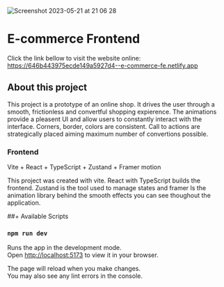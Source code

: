![Screenshot 2023-05-21 at 21 06 28](https://github.com/lvbn/E-commerce-frontend/assets/65773848/9a76d437-e249-4201-8bc9-a5928c36adcf)

# E-commerce Frontend

Click the link bellow to visit the website online:
https://646b443975ecde149a5927d4--e-commerce-fe.netlify.app


## About this project

This project is a prototype of an online shop. It drives the user through a smooth, frictionless and convertful shopping expierence. The animations provide a pleasent UI and allow users to constantly interact with the interface. Corners, border, colors are consistent. Call to actions are strategically placed aiming maximum number of convertions possible. 


### Frontend

Vite + React + TypeScript + Zustand + Framer motion 

This project was created with vite. React with TypeScript builds the frontend. Zustand is the tool used to manage states and framer Is the animation library behind the smooth effects you can see thoughout the application.

##+ Available Scripts

### `npm run dev`

Runs the app in the development mode.\
Open [http://localhost:5173](http://localhost:5173) to view it in your browser.

The page will reload when you make changes.\
You may also see any lint errors in the console.
